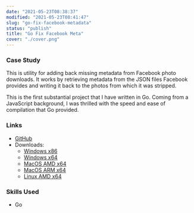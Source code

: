 ```yaml
---
date: "2021-05-23T08:38:37"
modified: "2021-05-23T08:41:47"
slug: "go-fix-facebook-metadata"
status: "publish"
title: "Go Fix Facebook Meta"
cover: "./cover.png"
---
```

### Case Study
This is utility for adding back missing metadata from Facebook photo downloads. It works by retrieving metadata from the JSON files Facebook provides and writing it back to the photos from which it was stripped.

This is the first substantial project that I have written in Go. Coming from a JavaScript background, I was thrilled with the speed and ease of compilation that Go provided.

### Links
- [GitHub](https://github.com/kylekarpack/fix-fb-meta)
- Downloads: 
   - [Windows x86](https://github.com/kylekarpack/fix-fb-meta/blob/main/bin/win-x86/fix-fb-meta.exe)
   - [Windows x64](https://github.com/kylekarpack/fix-fb-meta/blob/main/bin/win-x64/fix-fb-meta.exe)
   - [MacOS AMD x64](https://github.com/kylekarpack/fix-fb-meta/blob/main/bin/darwin-amd64/fix-fb-meta)
   - [MacOS ARM x64](https://github.com/kylekarpack/fix-fb-meta/blob/main/bin/darwin-arm64/fix-fb-meta)
   - [Linux AMD x64](https://github.com/kylekarpack/fix-fb-meta/blob/main/bin/linux-amd64/fix-fb-meta)

### Skills Used
- Go

